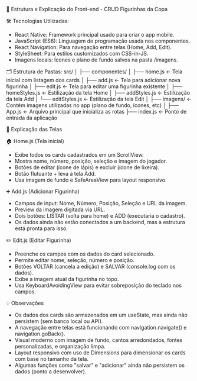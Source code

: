
📁 Estrutura e Explicação do Front-end - CRUD Figurinhas da Copa

🛠️ Tecnologias Utilizadas:
- React Native: Framework principal usado para criar o app mobile.
- JavaScript (ES6): Linguagem de programação usada nos componentes.
- React Navigation: Para navegação entre telas (Home, Add, Edit).
- StyleSheet: Para estilos customizados com CSS-in-JS.
- Imagens locais: Ícones e plano de fundo salvos na pasta /imagens.

🗂️ Estrutura de Pastas:
src/
│
├── componentes/
│   ├── home.js          ← Tela inicial com listagem dos cards
│   ├── add.js           ← Tela para adicionar nova figurinha
│   ├── edit.js          ← Tela para editar uma figurinha existente
│   ├── homeStyles.js    ← Estilização da tela Home
│   ├── addStyles.js     ← Estilização da tela Add
│   └── editStyles.js    ← Estilização da tela Edit
│
├── imagens/             ← Contém imagens utilizadas no app (plano de fundo, ícones, etc)
│
├── App.js               ← Arquivo principal que inicializa as rotas
├── index.js             ← Ponto de entrada da aplicação

🧩 Explicação das Telas

🏠 Home.js (Tela inicial)
- Exibe todos os cards cadastrados em um ScrollView.
- Mostra nome, número, posição, seleção e imagem do jogador.
- Botões de editar (ícone de lápis) e excluir (ícone de lixeira).
- Botão flutuante + leva à tela Add.
- Usa imagem de fundo e SafeAreaView para layout responsivo.

➕ Add.js (Adicionar Figurinha)
- Campos de input: Nome, Número, Posição, Seleção e URL da imagem.
- Preview da imagem digitada via URL.
- Dois botões: LISTAR (volta para home) e ADD (executaria o cadastro).
- Os dados ainda não estão conectados a um backend, mas a estrutura está pronta para isso.

✏️ Edit.js (Editar Figurinha)
- Preenche os campos com os dados do card selecionado.
- Permite editar nome, seleção, número e posição.
- Botões VOLTAR (cancela a edição) e SALVAR (console.log com os dados).
- Exibe a imagem atual da figurinha no topo.
- Usa KeyboardAvoidingView para evitar sobreposição do teclado nos campos.

💡 Observações
- Os dados dos cards são armazenados em um useState, mas ainda não persistem (sem banco local ou API).
- A navegação entre telas está funcionando com navigation.navigate() e navigation.goBack().
- Visual moderno com imagem de fundo, cantos arredondados, fontes personalizadas, e organização limpa.
- Layout responsivo com uso de Dimensions para dimensionar os cards com base no tamanho da tela.
- Algumas funções como "salvar" e "adicionar" ainda não persistem os dados (ponto a desenvolver).
